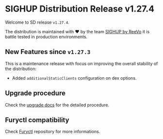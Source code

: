 # SIGHUP Distribution Release v1.27.4

Welcome to SD release `v1.27.4`.

The distribution is maintained with ❤️ by the team [SIGHUP by ReeVo](https://sighup.io/) it is battle tested in production environments.

## New Features since `v1.27.3`

This is a maintenance release with focus on improving the overall stability of the distribution:

- Added `additionalStaticClients` configuration on dex options.

## Upgrade procedure

Check the [upgrade docs](https://github.com/sighupio/furyctl/tree/main/docs/upgrades/kfd/README.md) for the detailed procedure.

## Furyctl compatibility

Check [Furyctl](https://github.com/sighupio/furyctl) repository for more informations.